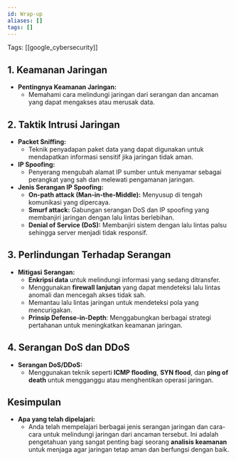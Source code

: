 ```yaml
---
id: Wrap-up
aliases: []
tags: []
---
```


Tags: [[google_cybersecurity]]

## 1. Keamanan Jaringan

- **Pentingnya Keamanan Jaringan:**
  - Memahami cara melindungi jaringan dari serangan dan ancaman yang dapat mengakses atau merusak data.

## 2. Taktik Intrusi Jaringan

- **Packet Sniffing:**
  - Teknik penyadapan paket data yang dapat digunakan untuk mendapatkan informasi sensitif jika jaringan tidak aman.
- **IP Spoofing:**
  - Penyerang mengubah alamat IP sumber untuk menyamar sebagai perangkat yang sah dan melewati pengamanan jaringan.
- **Jenis Serangan IP Spoofing:**
  - **On-path attack (Man-in-the-Middle):** Menyusup di tengah komunikasi yang dipercaya.
  - **Smurf attack:** Gabungan serangan DoS dan IP spoofing yang membanjiri jaringan dengan lalu lintas berlebihan.
  - **Denial of Service (DoS):** Membanjiri sistem dengan lalu lintas palsu sehingga server menjadi tidak responsif.

## 3. Perlindungan Terhadap Serangan

- **Mitigasi Serangan:**
  - **Enkripsi data** untuk melindungi informasi yang sedang ditransfer.
  - Menggunakan **firewall lanjutan** yang dapat mendeteksi lalu lintas anomali dan mencegah akses tidak sah.
  - Memantau lalu lintas jaringan untuk mendeteksi pola yang mencurigakan.
  - **Prinsip Defense-in-Depth**: Menggabungkan berbagai strategi pertahanan untuk meningkatkan keamanan jaringan.

## 4. Serangan DoS dan DDoS

- **Serangan DoS/DDoS:**
  - Menggunakan teknik seperti **ICMP flooding**, **SYN flood**, dan **ping of death** untuk mengganggu atau menghentikan operasi jaringan.

## Kesimpulan

- **Apa yang telah dipelajari:**
  - Anda telah mempelajari berbagai jenis serangan jaringan dan cara-cara untuk melindungi jaringan dari ancaman tersebut. Ini adalah pengetahuan yang sangat penting bagi seorang **analisis keamanan** untuk menjaga agar jaringan tetap aman dan berfungsi dengan baik.
